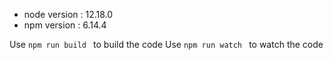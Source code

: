 - node version : 12.18.0
- npm version : 6.14.4

Use ``` npm run build  ``` to build the code
Use ``` npm run watch  ``` to watch the code
